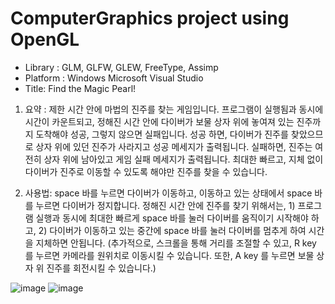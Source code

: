 # ComputerGraphics project using OpenGL

- Library : GLM, GLFW, GLEW, FreeType, Assimp
- Platform : Windows Microsoft Visual Studio
- Title: Find the Magic Pearl!


1.	요약 : 
제한 시간 안에 마법의 진주를 찾는 게임입니다. 프로그램이 실행됨과 동시에 시간이 카운트되고, 정해진 시간 안에 다이버가 보물 상자 위에 놓여져 있는 진주까지 도착해야 성공, 그렇지 않으면 실패입니다. 성공 하면, 다이버가 진주를 찾았으므로 상자 위에 있던 진주가 사라지고 성공 메세지가 출력됩니다. 실패하면, 진주는 여전히 상자 위에 남아있고 게임 실패 메세지가 출력됩니다. 최대한 빠르고, 지체 없이 다이버가 진주로 이동할 수 있도록 해야만 진주를 찾을 수 있습니다.


2. 사용법: space 바를 누르면 다이버가 이동하고, 이동하고 있는 상태에서 space 바를 누르면 다이버가 정지합니다. 정해진 시간 안에 진주를 찾기 위해서는, 1) 프로그램 실행과 동시에 최대한 빠르게 space 바를 눌러 다이버를 움직이기 시작해야 하고, 2) 다이버가 이동하고 있는 중간에 space 바를 눌러 다이버를 멈추게 하여 시간을 지체하면 안됩니다. (추가적으로, 스크롤을 통해 거리를 조절할 수 있고, R key 를 누르면 카메라를 원위치로 이동시킬 수 있습니다. 또한, A key 를 누르면 보물 상자 위 진주를 회전시킬 수 있습니다.)

![image](https://user-images.githubusercontent.com/74564995/172014024-4502a9b2-f4a8-4188-90fd-66d00eeb45a6.png)
![image](https://user-images.githubusercontent.com/74564995/172014027-e39ed6c1-cbfc-4827-a221-116e934ae0ac.png)

